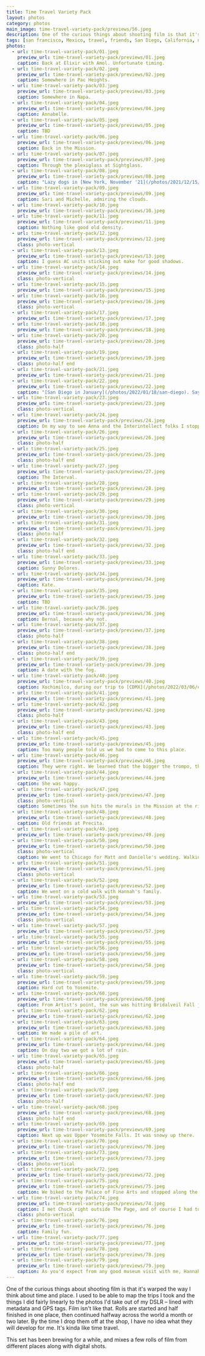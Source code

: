 ```yaml
---
title: Time Travel Variety Pack
layout: photos
category: photos
main_image: time-travel-variety-pack/previews/56.jpeg
description: One of the curious things about shooting film is that it's warped the way I think about time and place.
tags: [san francisco, Mexico, travel, friends, San Diego, California, nature, New York, street, travel, family]
photos:
  - url: time-travel-variety-pack/01.jpeg
    preview_url: time-travel-variety-pack/previews/01.jpeg
    caption: Back at Elixir with Amol. Unfortunate timing.
  - url: time-travel-variety-pack/02.jpeg
    preview_url: time-travel-variety-pack/previews/02.jpeg
    caption: Somewhere in Pac Heights.
  - url: time-travel-variety-pack/03.jpeg
    preview_url: time-travel-variety-pack/previews/03.jpeg
    caption: Somewhere in Napa.
  - url: time-travel-variety-pack/04.jpeg
    preview_url: time-travel-variety-pack/previews/04.jpeg
    caption: Annabelle.
  - url: time-travel-variety-pack/05.jpeg
    preview_url: time-travel-variety-pack/previews/05.jpeg
    caption: TBD
  - url: time-travel-variety-pack/06.jpeg
    preview_url: time-travel-variety-pack/previews/06.jpeg
    caption: Back in the Mission.
  - url: time-travel-variety-pack/07.jpeg
    preview_url: time-travel-variety-pack/previews/07.jpeg
    caption: Through the plexiglass at Sightglass.
  - url: time-travel-variety-pack/08.jpeg
    preview_url: time-travel-variety-pack/previews/08.jpeg
    caption: "Lazy dogs in [New York, November '21](/photos/2021/12/15/nyc2021/)."
  - url: time-travel-variety-pack/09.jpeg
    preview_url: time-travel-variety-pack/previews/09.jpeg
    caption: Sari and Michelle, admiring the clouds.
  - url: time-travel-variety-pack/10.jpeg
    preview_url: time-travel-variety-pack/previews/10.jpeg
  - url: time-travel-variety-pack/11.jpeg
    preview_url: time-travel-variety-pack/previews/11.jpeg
    caption: Nothing like good old density.
  - url: time-travel-variety-pack/12.jpeg
    preview_url: time-travel-variety-pack/previews/12.jpeg
    class: photo-vertical
  - url: time-travel-variety-pack/13.jpeg
    preview_url: time-travel-variety-pack/previews/13.jpeg
    caption: I guess AC units sticking out make for good shadows.
  - url: time-travel-variety-pack/14.jpeg
    preview_url: time-travel-variety-pack/previews/14.jpeg
    class: photo-vertical
  - url: time-travel-variety-pack/15.jpeg
    preview_url: time-travel-variety-pack/previews/15.jpeg
  - url: time-travel-variety-pack/16.jpeg
    preview_url: time-travel-variety-pack/previews/16.jpeg
    class: photo-vertical
  - url: time-travel-variety-pack/17.jpeg
    preview_url: time-travel-variety-pack/previews/17.jpeg
  - url: time-travel-variety-pack/18.jpeg
    preview_url: time-travel-variety-pack/previews/18.jpeg
  - url: time-travel-variety-pack/20.jpeg
    preview_url: time-travel-variety-pack/previews/20.jpeg
    class: photo-half
  - url: time-travel-variety-pack/19.jpeg
    preview_url: time-travel-variety-pack/previews/19.jpeg
    class: photo-half end
  - url: time-travel-variety-pack/21.jpeg
    preview_url: time-travel-variety-pack/previews/21.jpeg
  - url: time-travel-variety-pack/22.jpeg
    preview_url: time-travel-variety-pack/previews/22.jpeg
    caption: "[San Diego in January](/photos/2022/01/18/san-diego). Say Less."
  - url: time-travel-variety-pack/23.jpeg
    preview_url: time-travel-variety-pack/previews/23.jpeg
    class: photo-vertical
  - url: time-travel-variety-pack/24.jpeg
    preview_url: time-travel-variety-pack/previews/24.jpeg
    caption: On my way to see Anna and the Interintellect folks I stopped for couple of photos.
  - url: time-travel-variety-pack/26.jpeg
    preview_url: time-travel-variety-pack/previews/26.jpeg
    class: photo-half
  - url: time-travel-variety-pack/25.jpeg
    preview_url: time-travel-variety-pack/previews/25.jpeg
    class: photo-half end
  - url: time-travel-variety-pack/27.jpeg
    preview_url: time-travel-variety-pack/previews/27.jpeg
    caption: The Interval.
  - url: time-travel-variety-pack/28.jpeg
    preview_url: time-travel-variety-pack/previews/28.jpeg
  - url: time-travel-variety-pack/29.jpeg
    preview_url: time-travel-variety-pack/previews/29.jpeg
    class: photo-vertical
  - url: time-travel-variety-pack/30.jpeg
    preview_url: time-travel-variety-pack/previews/30.jpeg
  - url: time-travel-variety-pack/31.jpeg
    preview_url: time-travel-variety-pack/previews/31.jpeg
    class: photo-half
  - url: time-travel-variety-pack/32.jpeg
    preview_url: time-travel-variety-pack/previews/32.jpeg
    class: photo-half end
  - url: time-travel-variety-pack/33.jpeg
    preview_url: time-travel-variety-pack/previews/33.jpeg
    caption: Sunny Dolores.
  - url: time-travel-variety-pack/34.jpeg
    preview_url: time-travel-variety-pack/previews/34.jpeg
    caption: Kate.
  - url: time-travel-variety-pack/35.jpeg
    preview_url: time-travel-variety-pack/previews/35.jpeg
    caption: TBD
  - url: time-travel-variety-pack/36.jpeg
    preview_url: time-travel-variety-pack/previews/36.jpeg
    caption: Bernal, because why not.
  - url: time-travel-variety-pack/37.jpeg
    preview_url: time-travel-variety-pack/previews/37.jpeg
    class: photo-half
  - url: time-travel-variety-pack/38.jpeg
    preview_url: time-travel-variety-pack/previews/38.jpeg
    class: photo-half end
  - url: time-travel-variety-pack/39.jpeg
    preview_url: time-travel-variety-pack/previews/39.jpeg
    caption: A date with the fog.
  - url: time-travel-variety-pack/40.jpeg
    preview_url: time-travel-variety-pack/previews/40.jpeg
    caption: Xochimilco, during our trip to [CDMX](/photos/2022/03/06/cdmx/) earlier this year.
  - url: time-travel-variety-pack/41.jpeg
    preview_url: time-travel-variety-pack/previews/41.jpeg
  - url: time-travel-variety-pack/42.jpeg
    preview_url: time-travel-variety-pack/previews/42.jpeg
    class: photo-half
  - url: time-travel-variety-pack/43.jpeg
    preview_url: time-travel-variety-pack/previews/43.jpeg
    class: photo-half end
  - url: time-travel-variety-pack/45.jpeg
    preview_url: time-travel-variety-pack/previews/45.jpeg
    caption: Too many people told us we had to come to this place.
  - url: time-travel-variety-pack/46.jpeg
    preview_url: time-travel-variety-pack/previews/46.jpeg
    caption: They were right. We learned that the bigger the trompo, the better the tacos.
  - url: time-travel-variety-pack/44.jpeg
    preview_url: time-travel-variety-pack/previews/44.jpeg
    caption: She was happy.
  - url: time-travel-variety-pack/47.jpeg
    preview_url: time-travel-variety-pack/previews/47.jpeg
    class: photo-vertical
    caption: Sometimes the sun hits the murals in the Mission at the right angle and you get some really funky colors.
  - url: time-travel-variety-pack/48.jpeg
    preview_url: time-travel-variety-pack/previews/48.jpeg
    caption: Old friends at Precita.
  - url: time-travel-variety-pack/49.jpeg
    preview_url: time-travel-variety-pack/previews/49.jpeg
  - url: time-travel-variety-pack/50.jpeg
    preview_url: time-travel-variety-pack/previews/50.jpeg
    class: photo-vertical
    caption: We went to Chicago for Matt and Danielle's wedding. Walking back from brunch, and on our way to get ready for the event, we ran into the happy couple taking photos on the street. Of course, I snapped one.
  - url: time-travel-variety-pack/51.jpeg
    preview_url: time-travel-variety-pack/previews/51.jpeg
    class: photo-vertical
  - url: time-travel-variety-pack/52.jpeg
    preview_url: time-travel-variety-pack/previews/52.jpeg
    caption: We went on a cold walk with Hannah's family.
  - url: time-travel-variety-pack/53.jpeg
    preview_url: time-travel-variety-pack/previews/53.jpeg
  - url: time-travel-variety-pack/54.jpeg
    preview_url: time-travel-variety-pack/previews/54.jpeg
    class: photo-vertical
  - url: time-travel-variety-pack/57.jpeg
    preview_url: time-travel-variety-pack/previews/57.jpeg
  - url: time-travel-variety-pack/55.jpeg
    preview_url: time-travel-variety-pack/previews/55.jpeg
  - url: time-travel-variety-pack/56.jpeg
    preview_url: time-travel-variety-pack/previews/56.jpeg
  - url: time-travel-variety-pack/58.jpeg
    preview_url: time-travel-variety-pack/previews/58.jpeg
    class: photo-vertical
  - url: time-travel-variety-pack/59.jpeg
    preview_url: time-travel-variety-pack/previews/59.jpeg
    caption: Hard cut to Yosemite.
  - url: time-travel-variety-pack/60.jpeg
    preview_url: time-travel-variety-pack/previews/60.jpeg
    caption: From Artist's point, the sun was hitting Bridalveil Fall just right.
  - url: time-travel-variety-pack/62.jpeg
    preview_url: time-travel-variety-pack/previews/62.jpeg
  - url: time-travel-variety-pack/63.jpeg
    preview_url: time-travel-variety-pack/previews/63.jpeg
    caption: We made a pile of art.
  - url: time-travel-variety-pack/64.jpeg
    preview_url: time-travel-variety-pack/previews/64.jpeg
    caption: On day two we got a lot of rain.
  - url: time-travel-variety-pack/65.jpeg
    preview_url: time-travel-variety-pack/previews/65.jpeg
    class: photo-half
  - url: time-travel-variety-pack/66.jpeg
    preview_url: time-travel-variety-pack/previews/66.jpeg
    class: photo-half end
  - url: time-travel-variety-pack/67.jpeg
    preview_url: time-travel-variety-pack/previews/67.jpeg
    class: photo-half
  - url: time-travel-variety-pack/68.jpeg
    preview_url: time-travel-variety-pack/previews/68.jpeg
    class: photo-half end
  - url: time-travel-variety-pack/69.jpeg
    preview_url: time-travel-variety-pack/previews/69.jpeg
    caption: Next up was Upper Yosemite Falls. It was snowy up there.
  - url: time-travel-variety-pack/70.jpeg
    preview_url: time-travel-variety-pack/previews/70.jpeg
  - url: time-travel-variety-pack/73.jpeg
    preview_url: time-travel-variety-pack/previews/73.jpeg
    class: photo-vertical
  - url: time-travel-variety-pack/72.jpeg
    preview_url: time-travel-variety-pack/previews/72.jpeg
  - url: time-travel-variety-pack/75.jpeg
    preview_url: time-travel-variety-pack/previews/75.jpeg
    caption: We biked to the Palace of Fine Arts and stopped along the way.
  - url: time-travel-variety-pack/74.jpeg
    preview_url: time-travel-variety-pack/previews/74.jpeg
    caption: I met Chuck right outside The Page, and of course I had to ask for his portrait. He obliged.
    class: photo-vertical
  - url: time-travel-variety-pack/76.jpeg
    preview_url: time-travel-variety-pack/previews/76.jpeg
    caption: Family fun.
  - url: time-travel-variety-pack/77.jpeg
    preview_url: time-travel-variety-pack/previews/77.jpeg
  - url: time-travel-variety-pack/78.jpeg
    preview_url: time-travel-variety-pack/previews/78.jpeg
  - url: time-travel-variety-pack/79.jpeg
    preview_url: time-travel-variety-pack/previews/79.jpeg
    caption: As you'd expect from any good museum visit with me, Hannah had to wait until I read every single plaque. At least this time she had brought her Kindle, and it was a nice sunny day out.
---
```


One of the curious things about shooting film is that it's warped the way I think about time and place. I used to be able to map the trips I took and the things I did fairly linearly to the photos I'd take out of my DSLR – lined with metadata and GPS tags. Film isn't like that. Rolls are started and half finished in one place, then continued halfway across the world a month or two later. By the time I drop them off at the shop, I have no idea what they will develop for me. It's kinda like time travel.

This set has been brewing for a while, and mixes a few rolls of film from different places along with digital shots.
